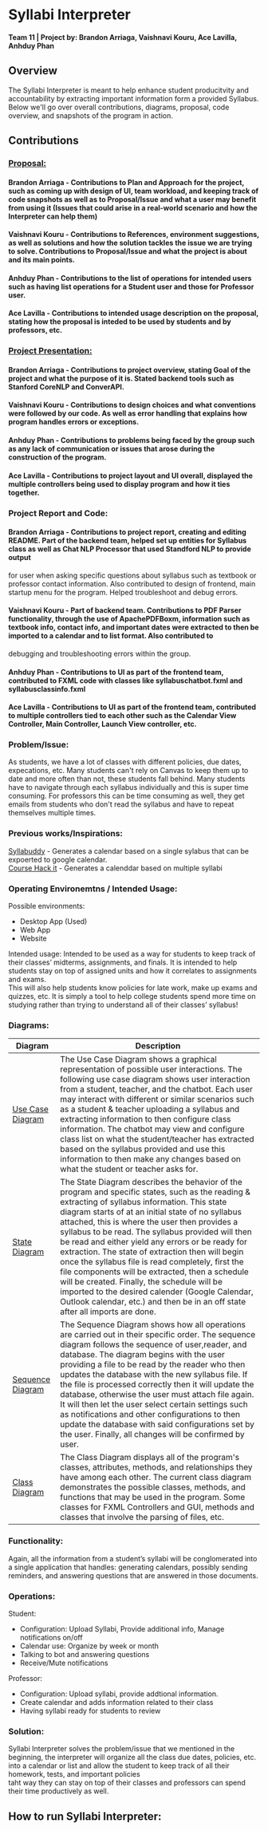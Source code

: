 # Syllabi Interpreter

#### Team 11 | Project by: Brandon Arriaga, Vaishnavi Kouru, Ace Lavilla, Anhduy Phan

## Overview 

The Syllabi Interpreter is meant to help enhance student producitvity and accountability by extracting important information form a provided Syllabus. 
Below we'll go over overall contributions, diagrams, proposal, code overview, and snapshots of the program in action.

## Contributions

### [Proposal:](https://docs.google.com/document/d/1-qDx8XFAJ5Z65TbwcVLJdTpm15bCwIX3MAAEdbgX7ZU/edit#heading=h.j7dxhyv3ht4d)

#### Brandon Arriaga - Contributions to Plan and Approach for the project, such as coming up with design of UI, team workload, and keeping track of code snapshots as well as to Proposal/Issue and what a user may benefit from using it (Issues that could arise in a real-world scenario and how the Interpreter can help them)
#### Vaishnavi Kouru - Contributions to References, environment suggestions, as well as solutions and how the solution tackles the issue we are trying to solve. Contributions to Proposal/Issue and what the project is about and its main points.
#### Anhduy Phan - Contributions to the list of operations for intended users such as having list operations for a Student user and those for Professor user. 
#### Ace Lavilla - Contributions to intended usage description on the proposal, stating how the proposal is inteded to be used by students and by professors, etc.

### [Project Presentation:](https://docs.google.com/presentation/d/1qu1R7BWXlw2hoM2WQdJhXvBn5K19W1CCnBevrbxpgsA/edit#slide=id.p)

#### Brandon Arriaga - Contributions to project overview, stating Goal of the project and what the purpose of it is. Stated backend tools such as Stanford CoreNLP and ConverAPI.
#### Vaishnavi Kouru - Contributions to design choices and what conventions were followed by our code. As well as error handling that explains how program handles errors or exceptions.
#### Anhduy Phan - Contributions to problems being faced by the group such as any lack of communication or issues that arose during the construction of the program.
#### Ace Lavilla - Contributions to project layout and UI overall, displayed the multiple controllers being used to display program and how it ties together.

### Project Report and Code:

#### Brandon Arriaga - Contributions to project report, creating and editing README. Part of the backend team, helped set up entities for Syllabus class as well as Chat NLP Processor that used Standford NLP to provide output
for user when asking specific questions about syllabus such as textbook or professor contact information. Also contributed to design of frontend, main startup menu for the program. Helped troubleshoot and debug errors.
#### Vaishnavi Kouru - Part of backend team. Contributions to PDF Parser functionality, through the use of ApachePDFBoxm, information such as textbook info, contact info, and important dates were extracted to then be imported to a calendar and to list format. Also contributed to
debugging and troubleshooting errors within the group.
#### Anhduy Phan - Contributions to UI as part of the frontend team, contributed to FXML code with classes like syllabuschatbot.fxml and syllabusclassinfo.fxml
#### Ace Lavilla - Contributions to UI as part of the frontend team, contributed to multiple controllers tied to each other such as the Calendar View Controller, Main Controller, Launch View controller, etc.

### Problem/Issue:

As students, we have a lot of classes with different policies, due dates, expecations, etc. Many students can't rely on Canvas to keep them up to date and more often than not, these students fall behind. Many students have to navigate through each syllabus
individually and this is super time consuming. For professors this can be time consuming as well, they get emails from students who don't read the syllabus and have to repeat themselves multiple times.

### Previous works/Inspirations:

[Syllabuddy](https://www.syllabuddy.com/) - Generates a calendar based on a single sylabus that can be expoerted to google calendar. <br>
[Course Hack it](https://www.coursehack.it/) - Generates a calenddar based on multiple syllabi


### Operating Environemtns / Intended Usage:

Possible environments: <br>
- Desktop App (Used)
- Web App
- Website

Intended usage:
Intended to be used as a way for students to keep track of their classes’ midterms, assignments, and finals. It is intended to help students stay on top of assigned units and how it correlates to assignments and exams. <br>
This will also help students know policies for late work, make up exams and quizzes, etc. It is simply a tool to help college students spend more time on studying rather than trying to understand all of their classes’ syllabus!


### Diagrams:

| Diagram | Description |
| ------------- | ------------- |
| [Use Case Diagram](diagrams/usecasediagram.png) | The Use Case Diagram shows a graphical representation of possible user interactions. The following use case diagram shows user interaction from a student, teacher, and the chatbot. Each user may interact with different or similar scenarios such as a student & teacher uploading a syllabus and extracting information to then configure class information. The chatbot may view and configure class list on what the student/teacher has extracted based on the syllabus provided and use this information to then make any changes based on what the student or teacher asks for. |
| [State Diagram](diagrams/statediagram.png)  | The State Diagram describes the behavior of the program and specific states, such as the reading & extracting of syllabus information. This state diagram starts of at an initial state of no syllabus attached, this is where the user then provides a syllabus to be read. The syllabus provided will then be read and either yield any errors or be ready for extraction. The state of extraction then will begin once the syllabus file is read completely, first the file components will be extracted, then a schedule will be created. Finally, the schedule will be imported to the desired calender (Google Calendar, Outlook calendar, etc.) and then be in an off state after all imports are done. |
| [Sequence Diagram](diagrams/sequencediagram.png)  | The Sequence Diagram shows how all operations are carried out in their specific order. The sequence diagram follows the sequence of user,reader, and database. The diagram begins with the user providing a file to be read by the reader who then updates the database with the new syllabus file. If the file is processed correctly then it will update the database, otherwise the user must attach file again. It will then let the user select certain settings such as notifications and other configurations to then update the database with said configurations set by the user. Finally, all changes will be confirmed by user. |
| [Class Diagram](diagrams/classdiagram.jpeg) | The Class Diagram displays all of the program's classes, attributes, methods, and relationships they have among each other. The current class diagram demonstrates the possible classes, methods, and functions that may be used in the program. Some classes for FXML Controllers and GUI, methods and classes that involve the parsing of files, etc. |


### Functionality:

Again, all the information from a student’s syllabi will be conglomerated into a single application that handles: generating calendars, possibly sending reminders, and answering questions that are answered in those documents. 

### Operations:

Student:
 - Configuration: Upload Syllabi, Provide additional info, Manage notifications on/off
 - Calendar use: Organize by week or month
 - Talking to bot and answering questions
 - Receive/Mute notifications

Professor:
- Configuration: Upload syllabi, provide addtional information.
- Create calendar and adds information related to their class
- Having syllabi ready for students to review

### Solution:

Syllabi Interpreter solves the problem/issue that we mentioned in the beginning, the interpreter will organize all the class due dates, policies, etc. into a calendar or list and allow the student to keep track of all their homework, tests, and important policies <br>
taht way they can stay on top of their classes and professors can spend their time productively as well.

## How to run Syllabi Interpreter:



